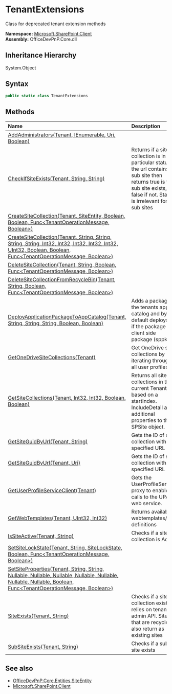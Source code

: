 # TenantExtensions
Class for deprecated tenant extension methods  

**Namespace:** [Microsoft.SharePoint.Client](Microsoft.SharePoint.Client.md)  
**Assembly:** OfficeDevPnP.Core.dll  
## Inheritance Hierarchy
System.Object  


## Syntax
```C#
public static class TenantExtensions
```
## Methods
|**Name**|**Description**|
|:-----|:-----|
| [AddAdministrators(Tenant, IEnumerable<UserEntity>, Uri, Boolean)](Microsoft.SharePoint.Client.TenantExtensions.23dcea4d.md) | 
| [CheckIfSiteExists(Tenant, String, String)](Microsoft.SharePoint.Client.TenantExtensions.bd62d116.md) | Returns if a site collection is in a particular status. If the url contains a sub site then returns true is the sub site exists, false if not. Status is irrelevant for sub sites
| [CreateSiteCollection(Tenant, SiteEntity, Boolean, Boolean, Func<TenantOperationMessage, Boolean>)](Microsoft.SharePoint.Client.TenantExtensions.8f180b3b.md) | 
| [CreateSiteCollection(Tenant, String, String, String, String, Int32, Int32, Int32, Int32, Int32, UInt32, Boolean, Boolean, Func<TenantOperationMessage, Boolean>)](Microsoft.SharePoint.Client.TenantExtensions.5122ed46.md) | 
| [DeleteSiteCollection(Tenant, String, Boolean, Func<TenantOperationMessage, Boolean>)](Microsoft.SharePoint.Client.TenantExtensions.32ab407c.md) | 
| [DeleteSiteCollectionFromRecycleBin(Tenant, String, Boolean, Func<TenantOperationMessage, Boolean>)](Microsoft.SharePoint.Client.TenantExtensions.802142c7.md) | 
| [DeployApplicationPackageToAppCatalog(Tenant, String, String, String, Boolean, Boolean)](Microsoft.SharePoint.Client.TenantExtensions.8b800134.md) | Adds a package to the tenants app catalog and by default deploys it if the package is a client side package (sppkg)
| [GetOneDriveSiteCollections(Tenant)](Microsoft.SharePoint.Client.TenantExtensions.2c08e126.md) | Get OneDrive site collections by iterating through all user profiles.
| [GetSiteCollections(Tenant, Int32, Int32, Boolean, Boolean)](Microsoft.SharePoint.Client.TenantExtensions.9ce74f2.md) | Returns all site collections in the current Tenant based on a startIndex. IncludeDetail adds additional properties to the SPSite object.
| [GetSiteGuidByUrl(Tenant, String)](Microsoft.SharePoint.Client.TenantExtensions.6b408500.md) | Gets the ID of site collection with specified URL
| [GetSiteGuidByUrl(Tenant, Uri)](Microsoft.SharePoint.Client.TenantExtensions.64e4cb66.md) | Gets the ID of site collection with specified URL
| [GetUserProfileServiceClient(Tenant)](Microsoft.SharePoint.Client.TenantExtensions.4a97c99c.md) | Gets the UserProfileService proxy to enable calls to the UPA web service.
| [GetWebTemplates(Tenant, UInt32, Int32)](Microsoft.SharePoint.Client.TenantExtensions.26f04e93.md) | Returns available webtemplates/site definitions
| [IsSiteActive(Tenant, String)](Microsoft.SharePoint.Client.TenantExtensions.df897728.md) | Checks if a site collection is Active
| [SetSiteLockState(Tenant, String, SiteLockState, Boolean, Func<TenantOperationMessage, Boolean>)](Microsoft.SharePoint.Client.TenantExtensions.ef999b08.md) | 
| [SetSiteProperties(Tenant, String, String, Nullable<Boolean>, Nullable<SharingCapabilities>, Nullable<Int64>, Nullable<Int64>, Nullable<Double>, Nullable<Double>, Nullable<Boolean>, Boolean, Func<TenantOperationMessage, Boolean>)](Microsoft.SharePoint.Client.TenantExtensions.41bc0a90.md) | 
| [SiteExists(Tenant, String)](Microsoft.SharePoint.Client.TenantExtensions.fa3c7d26.md) | Checks if a site collection exists, relies on tenant admin API. Sites that are recycled also return as existing sites
| [SubSiteExists(Tenant, String)](Microsoft.SharePoint.Client.TenantExtensions.488f63fb.md) | Checks if a sub site exists
## See also
- [OfficeDevPnP.Core.Entities.SiteEntity](OfficeDevPnP.Core.Entities.SiteEntity.md)
- [Microsoft.SharePoint.Client](Microsoft.SharePoint.Client.md)
